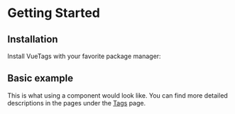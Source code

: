 # Getting Started

## Installation

Install VueTags with your favorite package manager:

<!--@include: ./parts/install-inputs.md-->

## Basic example

This is what using a component would look like. You can find more detailed descriptions in the pages under the [Tags](/tags) page.

<!--@include: ./parts/add-text-input.md-->
